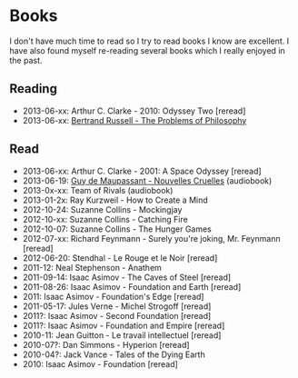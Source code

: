 # Books

I don't have much time to read so I try to read books I know are excellent. I have also found myself re-reading several books which I really enjoyed in the past.

## Reading

- 2013-06-xx: Arthur C. Clarke - 2010: Odyssey Two [reread]
- 2013-06-xx: [Bertrand Russell - The Problems of Philosophy](http://www.amazon.com/dp/B000FC25JW/)

## Read

- 2013-06-xx: Arthur C. Clarke - 2001: A Space Odyssey [reread]
- 2013-06-19: [Guy de Maupassant - Nouvelles Cruelles](http://www.gallimard.fr/Catalogue/GALLIMARD/Ecoutez-lire/Nouvelles-cruelles) (audiobook)
- 2013-0x-xx: Team of Rivals (audiobook)
- 2013-01-2x: Ray Kurzweil - How to Create a Mind
- 2012-10-24: Suzanne Collins - Mockingjay
- 2012-10-xx: Suzanne Collins - Catching Fire
- 2012-10-07: Suzanne Collins - The Hunger Games
- 2012-07-xx: Richard Feynmann - Surely you're joking, Mr. Feynmann [reread]
- 2012-06-20: Stendhal - Le Rouge et le Noir [reread]
- 2011-12: Neal Stephenson - Anathem
- 2011-09-14: Isaac Asimov - The Caves of Steel [reread]
- 2011-08-26: Isaac Asimov - Foundation and Earth [reread]
- 2011: Isaac Asimov - Foundation's Edge [reread]
- 2011-05-17: Jules Verne - Michel Strogoff [reread]
- 2011?: Isaac Asimov - Second Foundation [reread]
- 2011?: Isaac Asimov - Foundation and Empire [reread]
- 2010-11: Jean Guitton - Le travail intellectuel [reread]
- 2010-07?: Dan Simmons - Hyperion  [reread]
- 2010-04?: Jack Vance - Tales of the Dying Earth
- 2010: Isaac Asimov - Foundation [reread]
